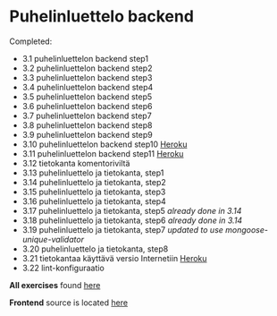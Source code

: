 # Puhelinluettelo backend

Completed:
- 3.1 puhelinluettelon backend step1
- 3.2 puhelinluettelon backend step2
- 3.3 puhelinluettelon backend step3
- 3.4 puhelinluettelon backend step4
- 3.5 puhelinluettelon backend step5
- 3.6 puhelinluettelon backend step6
- 3.7 puhelinluettelon backend step7
- 3.8 puhelinluettelon backend step8
- 3.9 puhelinluettelon backend step9
- 3.10 puhelinluettelon backend step10 [Heroku](https://puhelinluettelo-583475145.herokuapp.com/api/persons)
- 3.11 puhelinluettelon backend step11 [Heroku](https://puhelinluettelo-583475145.herokuapp.com/)
- 3.12 tietokanta komentoriviltä
- 3.13 puhelinluettelo ja tietokanta, step1
- 3.14 puhelinluettelo ja tietokanta, step2
- 3.15 puhelinluettelo ja tietokanta, step3
- 3.16 puhelinluettelo ja tietokanta, step4
- 3.17 puhelinluettelo ja tietokanta, step5 *already done in 3.14*
- 3.18 puhelinluettelo ja tietokanta, step6 *already done in 3.14*
- 3.19 puhelinluettelo ja tietokanta, step7 *updated to use mongoose-unique-validator*
- 3.20 puhelinluettelo ja tietokanta, step8
- 3.21 tietokantaa käyttävä versio Internetiin [Heroku](https://puhelinluettelo-583475145.herokuapp.com/)
- 3.22 lint-konfiguraatio

**All exercises** found [here](https://github.com/kosvi/HY_FullStack)

**Frontend** source is located [here](https://github.com/kosvi/HY_FullStack/tree/main/osa3/puhelinluettelo)
